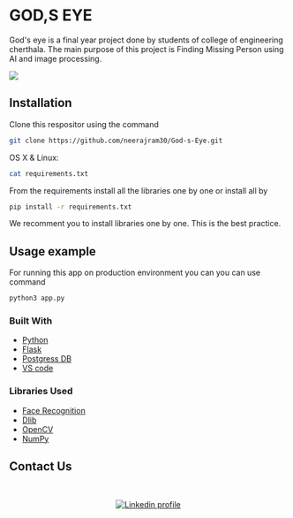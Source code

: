 # **GOD,S EYE**
<!-- > Short blurb about what your product does.
[![NPM Version][npm-image]][npm-url]
[![Build Status][travis-image]][travis-url]
[![Downloads Stats][npm-downloads]][npm-url] -->

God's eye is a final year project done by students of college of engineering cherthala. The main purpose of this project is Finding Missing Person using AI and image processing.

![](header.png)

## **Installation**

Clone this respositor using the command 

```sh
git clone https://github.com/neerajram30/God-s-Eye.git

```

OS X & Linux:

```sh
cat requirements.txt

```
From the requirements install all the libraries one by one or install all by 

```sh
pip install -r requirements.txt

```
We recomment you to install libraries one by one. This is the best practice.
<!-- Windows:

```sh
edit autoexec.bat
``` -->

## **Usage example**

For running this app on production environment you can you can use command 

```sh
python3 app.py

```

### Built With

* [Python](https://www.python.org/)
* [Flask](https://flask.palletsprojects.com/en/2.1.x/)
* [Postgress DB](https://www.postgresql.org/)
* [VS code](https://code.visualstudio.com/)


### Libraries Used

* [Face Recognition](https://face-recognition.readthedocs.io/en/latest/readme.html)
* [Dlib](http://dlib.net/)
* [OpenCV](https://opencv.org/)
* [NumPy](https://numpy.org/)

## **Contact Us**

<!-- <a href='https://www.linkedin.com/in/neeraj-m-r-173b64216/'>![image]({https://img.shields.io/badge/LinkedIn-0077B5?style=for-the-badge&logo=linkedin&logoColor=white})
</a> -->
</br>
<div align="center">

[![Linkedin profile][Linkedin]][linkedin-url]


</div>
<!-- _For more examples and usage, please refer to the [Wiki][wiki]._

## Development setup

Describe how to install all development dependencies and how to run an automated test-suite of some kind. Potentially do this for multiple platforms.

```sh
make install
npm test
```

## Release History

* 0.2.1
    * CHANGE: Update docs (module code remains unchanged)
* 0.2.0
    * CHANGE: Remove `setDefaultXYZ()`
    * ADD: Add `init()`
* 0.1.1
    * FIX: Crash when calling `baz()` (Thanks @GenerousContributorName!)
* 0.1.0
    * The first proper release
    * CHANGE: Rename `foo()` to `bar()`
* 0.0.1
    * Work in progress

## Meta

Your Name – [@YourTwitter](https://twitter.com/dbader_org) – YourEmail@example.com

Distributed under the XYZ license. See ``LICENSE`` for more information.

[https://github.com/yourname/github-link](https://github.com/dbader/)

## Contributing

1. Fork it (<https://github.com/yourname/yourproject/fork>)
2. Create your feature branch (`git checkout -b feature/fooBar`)
3. Commit your changes (`git commit -am 'Add some fooBar'`)
4. Push to the branch (`git push origin feature/fooBar`)
5. Create a new Pull Request

<!-- Markdown link & img dfn's -->
<!-- [npm-image]: https://img.shields.io/npm/v/datadog-metrics.svg?style=flat-square
[npm-url]: https://npmjs.org/package/datadog-metrics
[npm-downloads]: https://img.shields.io/npm/dm/datadog-metrics.svg?style=flat-square
[travis-image]: https://img.shields.io/travis/dbader/node-datadog-metrics/master.svg?style=flat-square
[travis-url]: https://travis-ci.org/dbader/node-datadog-metrics
[wiki]: https://github.com/yourname/yourproject/wiki -->

[Linkedin]: https://img.shields.io/badge/LinkedIn-0077B5?style=for-the-badge&logo=linkedin&logoColor=white
[linkedin-url]: https://www.linkedin.com/in/neeraj-m-r-173b64216/
